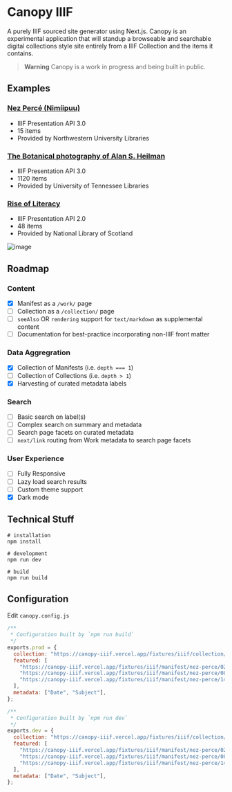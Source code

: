 
# Canopy IIIF

A purely IIIF sourced site generator using Next.js. Canopy is an experimental application that will standup a browseable and searchable digital collections style site entirely from a IIIF Collection and the items it contains.

> **Warning**
> Canopy is a work in progress and being built in public.

## Examples 

### [Nez Percé (Nimíipuu)](https://canopy-iiif.vercel.app/)
- IIIF Presentation API 3.0
- 15 items
- Provided by Northwestern University Libraries

### [The Botanical photography of Alan S. Heilman](https://canopy-iiif-git-heilman-mathewjordan.vercel.app/)
- IIIF Presentation API 3.0
- 1120 items
- Provided by University of Tennessee Libraries

### [Rise of Literacy](https://canopy-iiif-git-nls-mathewjordan.vercel.app/)
- IIIF Presentation API 2.0
- 48 items
- Provided by National Library of Scotland

![image](https://user-images.githubusercontent.com/7376450/199378560-7c6b28f3-074a-4e72-9d86-4381066cc8e4.png)

## Roadmap

### Content
- [x] Manifest as a `/work/` page
- [ ] Collection as a `/collection/` page
- [ ] `seeAlso` OR `rendering` support for `text/markdown` as supplemental content
- [ ] Documentation for best-practice incorporating non-IIIF front matter

### Data Aggregration
- [x] Collection of Manifests (i.e. `depth === 1`) 
- [ ] Collection of Collections (i.e. `depth > 1`)
- [x] Harvesting of curated metadata labels

### Search
- [ ] Basic search on label(s)
- [ ] Complex search on summary and metadata
- [ ] Search page facets on curated metadata
- [ ] `next/link` routing from Work metadata to search page facets

### User Experience
- [ ] Fully Responsive
- [ ] Lazy load search results
- [ ] Custom theme support
- [x] Dark mode

## Technical Stuff

```shell
# installation
npm install

# development
npm run dev

# build
npm run build
```

## Configuration

Edit `canopy.config.js`

```jsx
/**
 * Configuration built by `npm run build`
 */
exports.prod = {
  collection: "https://canopy-iiif.vercel.app/fixtures/iiif/collection/nez-perce.json",
  featured: [
    "https://canopy-iiif.vercel.app/fixtures/iiif/manifest/nez-perce/02-lawyer.json",
    "https://canopy-iiif.vercel.app/fixtures/iiif/manifest/nez-perce/08-map-territory.json",
    "https://canopy-iiif.vercel.app/fixtures/iiif/manifest/nez-perce/14-joseph-dead-feast-lodge.json",
  ],
  metadata: ["Date", "Subject"],
};

/**
 * Configuration built by `npm run dev`
 */
exports.dev = {
  collection: "https://canopy-iiif.vercel.app/fixtures/iiif/collection/nez-perce.json",
  featured: [
    "https://canopy-iiif.vercel.app/fixtures/iiif/manifest/nez-perce/02-lawyer.json",
    "https://canopy-iiif.vercel.app/fixtures/iiif/manifest/nez-perce/08-map-territory.json",
    "https://canopy-iiif.vercel.app/fixtures/iiif/manifest/nez-perce/14-joseph-dead-feast-lodge.json",
  ],
  metadata: ["Date", "Subject"],
};
```
